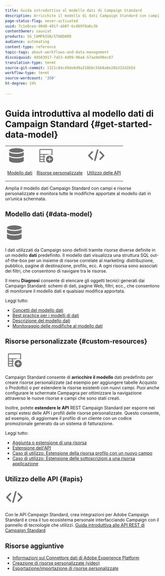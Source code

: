 ```yaml
---
title: Guida introduttiva al modello dati di Campaign Standard
description: Arricchite il modello di dati Campaign Standard con campi e risorse personalizzati ed estendete le API REST per esporre i campi estesi.
page-status-flag: never-activated
uuid: 7c1e8cea-90d0-491f-ab8f-6cd69f8a6c3b
contentOwner: sauviat
products: SG_CAMPAIGN/STANDARD
audience: automating
content-type: reference
topic-tags: about-workflows-and-data-management
discoiquuid: 40503917-7a53-4d99-96a4-57aa9e98ec87
translation-type: tm+mt
source-git-commit: 1321c84c49de6d9a318bbc5bb8a0e28b332d2b5d
workflow-type: tm+mt
source-wordcount: '350'
ht-degree: 24%

---
```



# Guida introduttiva al modello dati di Campaign Standard {#get-started-data-model}

<table>
<tr>
<td><img src="assets/do-not-localize/icon_datamodel.svg" width="60px"><p><a href="#data-model">Modello dati</a></p></td>
<td><img src="assets/do-not-localize/icon_custom.svg" width="60px"><p><a href="#custom-resources">Risorse personalizzate</a></p></td><td><img src="assets/do-not-localize/icon_api.svg" width="60px"><p><a href="#custom-resources">Utilizzo delle API</a></p></td></tr>
</table>

Amplia il modello dati Campaign Standard con campi e risorse personalizzate e monitora tutte le modifiche apportate al modello dati in un’unica schermata.

## Modello dati {#data-model}

<img src="assets/do-not-localize/icon_datamodel.svg" width="60px">

I dati utilizzati da Campaign sono definiti tramite risorse diverse definite in un modello **dati** predefinito. Il modello dati visualizza una struttura SQL out-of-the-box per un insieme di risorse correlate al marketing: distribuzione, pubblico, pagine di destinazione, profilo, ecc. A ogni risorsa sono associati dei filtri, che consentono di navigare tra le risorse.

Il menu **Diagnosi** consente di elencare gli oggetti tecnici generati dai Campaign Standard: schemi di dati, pagine Web, filtri, ecc., che consentono di monitorare il modello dati e qualsiasi modifica apportata.

Leggi tutto:

* [Concetti del modello dati](../../developing/using/data-model-concepts.md)
* [Best practice per i modelli di dati](../../developing/using/data-model-best-practices.md)
* [Descrizione del modello dati](../../developing/using/datamodel-introduction.md)
* [Monitoraggio delle modifiche al modello dati](../../developing/using/monitoring-data-model-changes.md)

## Risorse personalizzate {#custom-resources}

<img src="assets/do-not-localize/icon_custom.svg" width="60px">

Campaign Standard consente di **arricchire il modello** dati predefinito per creare risorse personalizzate (ad esempio per aggiungere tabelle Acquisto o Prodotto) o per estendere le risorse esistenti con nuovi campi. Puoi anche configurare le schermate Campagna per ottimizzare la navigazione attraverso le nuove risorse e campi che sono stati creati.

Inoltre, potete **estendere le API** REST Campaign Standard per esporre nei campi estesi delle API i profili delle risorse personalizzate. Questo consente, ad esempio, di aggiornare il profilo di un cliente con un codice promozionale generato da un sistema di fatturazione.

Leggi tutto:

* [Aggiunta o estensione di una risorsa](../../developing/using/key-steps-to-add-a-resource.md)
* [Estensione dell&#39;API](../../developing/using/about-extending-the-api.md)
* [Caso di utilizzo: Estensione della risorsa profilo con un nuovo campo](../../developing/using/extending-the-profile-resource-with-a-new-field.md)
* [Caso di utilizzo: Estensione delle sottoscrizioni a una risorsa applicazione](../../developing/using/extending-the-subscriptions-to-an-application-resource.md)

## Utilizzo delle API {#apis}

<img src="assets/do-not-localize/icon_api.svg" width="60px">

Con le API Campaign Standard, crea integrazioni per  Adobe Campaign Standard e crea il tuo ecosistema personale interfacciando Campaign con il pannello di tecnologie che utilizzi. [Guida introduttiva alle API REST di Campaign Standard](../../api/using/get-started-apis.md)

## Risorse aggiuntive

* [Informazioni sul Connettore dati di Adobe Experience Platform](../../developing/using/aep-about-data-connector.md)
* [Creazione di risorse personalizzate (video)](https://docs.adobe.com/content/help/en/campaign-standard-learn/tutorials/developing/custom-resources-develop/creating-custom-resources.html)
* [Esportazione/importazione di risorse personalizzate](https://helpx.adobe.com/campaign/kb/acs-get-started-with-cusres.html)
